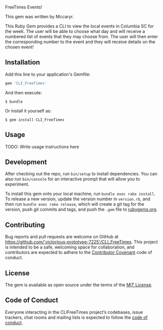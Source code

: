 

FreeTimes Events!

This gem was written by Mccaryr. 

This Ruby Gem provides a CLI to view the local events in Columbia SC for the week. The user will be able to choose what day and will receive a numbered list of events that they may choose from. The user will then enter the corresponding number to the event and they will receive details on the chosen event!



## Installation

Add this line to your application's Gemfile:

```ruby
gem 'CLI_FreeTimes'
```

And then execute:

    $ bundle

Or install it yourself as:

    $ gem install CLI_FreeTimes

## Usage

TODO: Write usage instructions here

## Development

After checking out the repo, run `bin/setup` to install dependencies. You can also run `bin/console` for an interactive prompt that will allow you to experiment.

To install this gem onto your local machine, run `bundle exec rake install`. To release a new version, update the version number in `version.rb`, and then run `bundle exec rake release`, which will create a git tag for the version, push git commits and tags, and push the `.gem` file to [rubygems.org](https://rubygems.org).

## Contributing

Bug reports and pull requests are welcome on GitHub at https://github.com/'victorious-prototype-7225'/CLI_FreeTimes. This project is intended to be a safe, welcoming space for collaboration, and contributors are expected to adhere to the [Contributor Covenant](http://contributor-covenant.org) code of conduct.

## License

The gem is available as open source under the terms of the [MIT License](https://opensource.org/licenses/MIT).

## Code of Conduct

Everyone interacting in the CLIFreeTimes project’s codebases, issue trackers, chat rooms and mailing lists is expected to follow the [code of conduct](https://github.com/'victorious-prototype-7225'/CLI_FreeTimes/blob/master/CODE_OF_CONDUCT.md).

